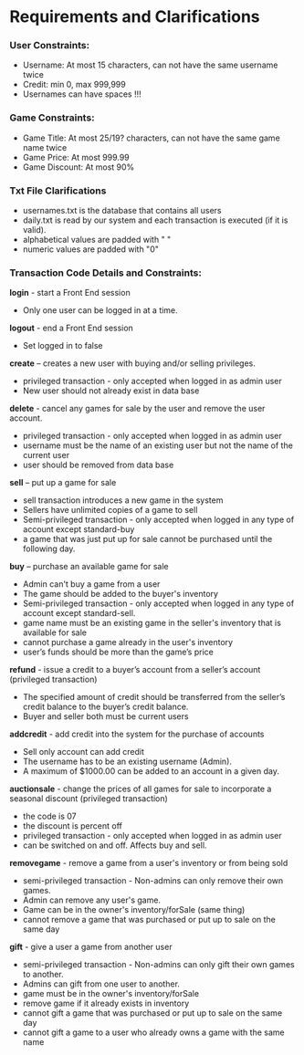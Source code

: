 # Requirements and Clarifications

### User Constraints:
-   Username: At most 15 characters, can not have the same username twice
-   Credit: min 0, max 999,999
-   Usernames can have spaces !!!

### Game Constraints:
-   Game Title: At most 25/19? characters, can not have the same game name twice
-   Game Price: At most 999.99
-   Game Discount: At most 90%

### Txt File Clarifications
-   usernames.txt is the database that contains all users
-   daily.txt is read by our system and each transaction is executed (if it is valid).
-   alphabetical values are padded with " "
-   numeric values are padded with "0"

### Transaction Code Details and Constraints:

**login** - start a Front End session
-   Only one user can be logged in at a time.

**logout** - end a Front End session
-   Set logged in to false

**create** – creates a new user with buying and/or selling privileges.
-   privileged transaction - only accepted when logged in as admin user
-   New user should not already exist in data base

**delete** - cancel any games for sale by the user and remove the user account.
-   privileged transaction - only accepted when logged in as admin user
-   username must be the name of an existing user but not the name of the current user
-   user should be removed from data base

**sell** – put up a game for sale

-   sell transaction introduces a new game in the system
-   Sellers have unlimited copies of a game to sell
-   Semi-privileged transaction - only accepted when logged in any type of account except standard-buy
-   a game that was just put up for sale cannot be purchased until the following day.

**buy** – purchase an available game for sale

-   Admin can't buy a game from a user
-   The game should be added to the buyer's inventory
-   Semi-privileged transaction - only accepted when logged in any type of account except standard-sell.
-   game name must be an existing game in the seller's inventory that is available for sale
-   cannot purchase a game already in the user's inventory
-   user’s funds should be more than the game’s price


**refund** - issue a credit to a buyer’s account from a seller’s account (privileged transaction)

-   The specified amount of credit should be transferred from the seller’s credit balance to the buyer’s credit balance.
-   Buyer and seller both must be current users

**addcredit** - add credit into the system for the purchase of accounts

-   Sell only account can add credit
-   The username has to be an existing username (Admin).
-   A maximum of $1000.00 can be added to an account in a given day.

**auctionsale** - change the prices of all games for sale to incorporate a seasonal discount (privileged transaction)

-   the code is 07
-   the discount is percent off
-   privileged transaction - only accepted when logged in as admin user
-   can be switched on and off. Affects buy and sell.

**removegame** - remove a game from a user's inventory or from being sold

-  semi-privileged transaction - Non-admins can only remove their own games.
-  Admin can remove any user's game. 
-  Game can be in the owner's inventory/forSale (same thing)
-  cannot remove a game that was purchased or put up to sale on the same day


**gift** - give a user a game from another user

- semi-privileged transaction - Non-admins can only gift their own games to another.
- Admins can gift from one user to another.
- game must be in the owner's inventory/forSale
- remove game if it already exists in inventory
- cannot gift a game that was purchased or put up to sale on the same day
- cannot gift a game to a user who already owns a game with the same name

